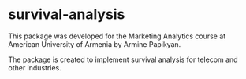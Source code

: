 # survival-analysis

This package was developed for the Marketing Analytics course at American University of Armenia by Armine Papikyan.

The package is created to implement survival analysis for telecom and other industries.
